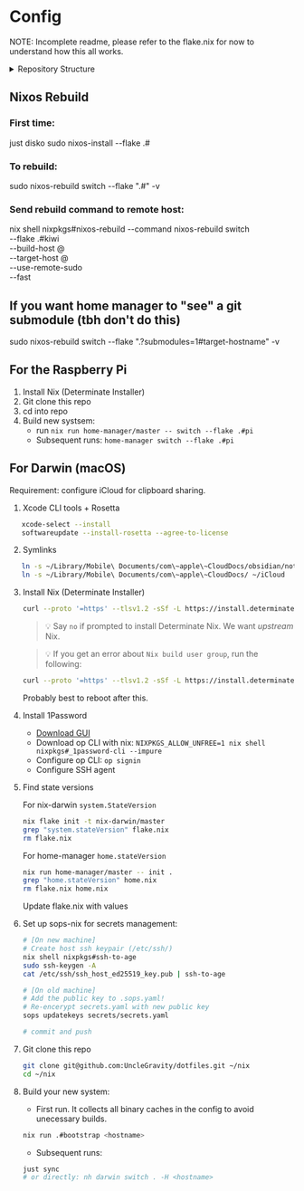 # Config

NOTE: Incomplete readme, please refer to the flake.nix for now to understand how this all works.

<details>
<summary>Repository Structure</summary>

<!-- readme-tree start -->
```
.
├── .envrc
├── .github
│   ├── actions
│   │   ├── free-up-space
│   │   │   └── action.yml
│   │   └── ntfy
│   │       └── action.yml
│   └── workflows
│       ├── ci.yml
│       ├── update-flake-lock.yml
│       └── update-tree.yml
├── .gitignore
├── .sops.yaml
├── AGENT.md
├── README.md
├── flake.lock
├── flake.nix
├── justfile
├── machines
│   ├── darwin
│   │   ├── BASURA
│   │   │   ├── configuration.nix
│   │   │   └── home.nix
│   │   ├── BENGKUI
│   │   │   ├── configuration.nix
│   │   │   └── home.nix
│   │   └── banana
│   │       ├── configuration.nix
│   │       ├── home.nix
│   │       └── linux-builder.nix
│   ├── hm
│   │   └── pi
│   │       ├── dirty-post-install.sh
│   │       └── home.nix
│   └── nixos
│       ├── kiwi
│       │   ├── configuration.nix
│       │   ├── hardware
│       │   │   ├── disko.nix
│       │   │   ├── hardware.nix
│       │   │   ├── mounts.nix
│       │   │   └── zfs.nix
│       │   ├── home.nix
│       │   └── services
│       │       ├── backup
│       │       │   ├── cleanup-snapshots.sh
│       │       │   ├── create-snapshots.sh
│       │       │   ├── default.nix
│       │       │   └── resolve-snapshot-paths.sh
│       │       ├── grafana
│       │       │   ├── dashboards
│       │       │   │   ├── restic-backups.json
│       │       │   │   └── system-overview.json
│       │       │   └── grafana.nix
│       │       ├── samba.nix
│       │       └── wifi.nix
│       └── nixos
│           ├── configuration.nix
│           ├── hardware.nix
│           ├── home.nix
│           ├── qemu.nix
│           └── vfkit.nix
├── modules
│   ├── common
│   │   ├── config.nix
│   │   ├── default.nix
│   │   ├── ntfy.nix
│   │   ├── pkgs.nix
│   │   └── sops.nix
│   ├── darwin
│   │   ├── _core.nix
│   │   ├── _nh.nix
│   │   ├── apfs-snapshots.nix
│   │   ├── default.nix
│   │   └── homebrew.nix
│   ├── home
│   │   ├── _core.nix
│   │   ├── aichat.nix
│   │   ├── bat.nix
│   │   ├── default.nix
│   │   ├── direnv.nix
│   │   ├── dotfiles
│   │   │   ├── default.nix
│   │   │   ├── ghostty
│   │   │   │   └── config
│   │   │   ├── karabiner
│   │   │   │   └── karabiner.json
│   │   │   ├── kitty
│   │   │   │   ├── current-theme.conf
│   │   │   │   ├── gruvbox-material-dark-hard.conf
│   │   │   │   ├── gruvbox-material-dark-medium.conf
│   │   │   │   ├── kanagawa.conf
│   │   │   │   ├── kanagawa_dragon.conf
│   │   │   │   └── kitty.conf
│   │   │   └── sops
│   │   │       └── .sops.yaml
│   │   ├── git
│   │   │   ├── config
│   │   │   └── default.nix
│   │   ├── lazygit
│   │   │   ├── config.yml
│   │   │   └── default.nix
│   │   ├── pkgs.nix
│   │   ├── ssh.nix
│   │   ├── television
│   │   │   ├── cable
│   │   │   │   ├── alias.toml
│   │   │   │   ├── dirs.toml
│   │   │   │   ├── env.toml
│   │   │   │   ├── files.toml
│   │   │   │   ├── git-branch.toml
│   │   │   │   ├── git-diff.toml
│   │   │   │   ├── git-log.toml
│   │   │   │   ├── git-reflog.toml
│   │   │   │   ├── git-repos.toml
│   │   │   │   ├── text.toml
│   │   │   │   └── zsh-history.toml
│   │   │   ├── config.toml
│   │   │   └── default.nix
│   │   ├── tmux
│   │   │   ├── default.nix
│   │   │   └── tmux.conf
│   │   ├── yazi
│   │   │   └── default.nix
│   │   └── zsh
│   │       ├── aliases.nix
│   │       ├── default.nix
│   │       ├── fzf-dash.zsh
│   │       ├── fzf-tab.zsh
│   │       ├── fzf.zsh
│   │       └── p10k.zsh
│   └── nixos
│       ├── _core.nix
│       ├── default.nix
│       ├── display-manager.nix
│       ├── docker.nix
│       ├── escape-hatch.nix
│       ├── guacamole
│       │   ├── default.nix
│       │   └── user-mapping.xml.sops
│       ├── gui.nix
│       ├── hackrf.nix
│       ├── immich.nix
│       ├── nh.nix
│       └── tailscale.nix
├── new_tree.txt
├── overlays
│   ├── default.nix
│   ├── my.nix
│   ├── television.nix
│   └── zig.nix
├── packages
│   ├── bootstrap.nix
│   ├── decrypt.nix
│   ├── default.nix
│   ├── encrypt.nix
│   ├── greet.nix
│   ├── nix-search-fzf.nix
│   ├── nvim
│   │   ├── config
│   │   │   ├── init.lua
│   │   │   ├── lsp
│   │   │   │   ├── README.md
│   │   │   │   ├── lua_ls.lua
│   │   │   │   └── nixd.lua
│   │   │   └── lua
│   │   │       ├── config
│   │   │       │   ├── keymaps.lua
│   │   │       │   ├── lsp.lua
│   │   │       │   └── options.lua
│   │   │       ├── extra
│   │   │       │   └── foldtext.lua
│   │   │       └── plugins
│   │   │           ├── blink.lua
│   │   │           ├── gitsigns.lua
│   │   │           ├── lualine.lua
│   │   │           ├── mini.lua
│   │   │           ├── noice.lua
│   │   │           ├── scrollview.lua
│   │   │           ├── snacks.lua
│   │   │           ├── treesitter.lua
│   │   │           └── which-key.lua
│   │   └── default.nix
│   ├── optnix-fzf.nix
│   ├── optnix.nix
│   ├── push.nix
│   ├── scripts
│   │   └── default.nix
│   ├── t.nix
│   ├── vm.nix
│   └── wrappers
│       ├── default.nix
│       ├── helix
│       │   ├── config.toml
│       │   └── default.nix
│       └── hello.nix
└── secrets
    └── secrets.yaml

52 directories, 147 files
```
<!-- readme-tree end -->

</details>

## Nixos Rebuild

### First time:
just disko <hostname>
sudo nixos-install --flake .#<hostname>

### To rebuild:
sudo nixos-rebuild switch --flake ".#<hostname>" -v

### Send rebuild command to remote host:
nix shell nixpkgs#nixos-rebuild --command nixos-rebuild switch \
  --flake .#kiwi \
  --build-host <user>@<hostname> \
  --target-host <user>@<hostname> \
  --use-remote-sudo \
  --fast

## If you want home manager to "see" a git submodule (tbh don't do this)

sudo nixos-rebuild switch --flake ".?submodules=1#target-hostname" -v

## For the Raspberry Pi

1. Install Nix (Determinate Installer)
2. Git clone this repo
3. cd into repo
4. Build new systsem:
   - run `nix run home-manager/master -- switch --flake .#pi`
   - Subsequent runs: `home-manager switch --flake .#pi`

## For Darwin (macOS)
Requirement: configure iCloud for clipboard sharing.

1. Xcode CLI tools + Rosetta
```bash
   xcode-select --install
   softwareupdate --install-rosetta --agree-to-license
```

2. Symlinks
```bash
   ln -s ~/Library/Mobile\ Documents/com\~apple\~CloudDocs/obsidian/notes ~/Notes
   ln -s ~/Library/Mobile\ Documents/com\~apple\~CloudDocs/ ~/iCloud
```

3. Install Nix (Determinate Installer)
   ```bash
   curl --proto '=https' --tlsv1.2 -sSf -L https://install.determinate.systems/nix | sh -s -- install --no-confirm
   ```
   > 💡 Say `no` if prompted to install Determinate Nix. We want _upstream_ Nix.

   > 💡 If you get an error about `Nix build user group`, run the following:
   ```bash
   curl --proto '=https' --tlsv1.2 -sSf -L https://install.determinate.systems/nix/pr/1448 | sh -s -- repair sequoia --move-existing-users
   ```
   Probably best to reboot after this.

4. Install 1Password
   - [Download GUI](https://1password.com/downloads/mac)
   - Download op CLI with nix: `NIXPKGS_ALLOW_UNFREE=1 nix shell nixpkgs#_1password-cli --impure`
   - Configure op CLI: `op signin`
   - Configure SSH agent

5. Find state versions

   For nix-darwin `system.StateVersion`
   ```bash
   nix flake init -t nix-darwin/master
   grep "system.stateVersion" flake.nix
   rm flake.nix
   ```

   For home-manager `home.stateVersion`
   ```bash
   nix run home-manager/master -- init .
   grep "home.stateVersion" home.nix
   rm flake.nix home.nix
   ```

   Update flake.nix with values

6. Set up sops-nix for secrets management:
   ```bash
   # [On new machine]
   # Create host ssh keypair (/etc/ssh/)
   nix shell nixpkgs#ssh-to-age
   sudo ssh-keygen -A
   cat /etc/ssh/ssh_host_ed25519_key.pub | ssh-to-age

   # [On old machine]
   # Add the public key to .sops.yaml!
   # Re-encerypt secrets.yaml with new public key
   sops updatekeys secrets/secrets.yaml

   # commit and push
   ```

7. Git clone this repo
   ```bash
   git clone git@github.com:UncleGravity/dotfiles.git ~/nix
   cd ~/nix
   ```

8. Build your new system:
   - First run. It collects all binary caches in the config to avoid unecessary builds.
   ```bash
   nix run .#bootstrap <hostname>
   ```
   - Subsequent runs:
   ```bash
   just sync
   # or directly: nh darwin switch . -H <hostname>
   ```
